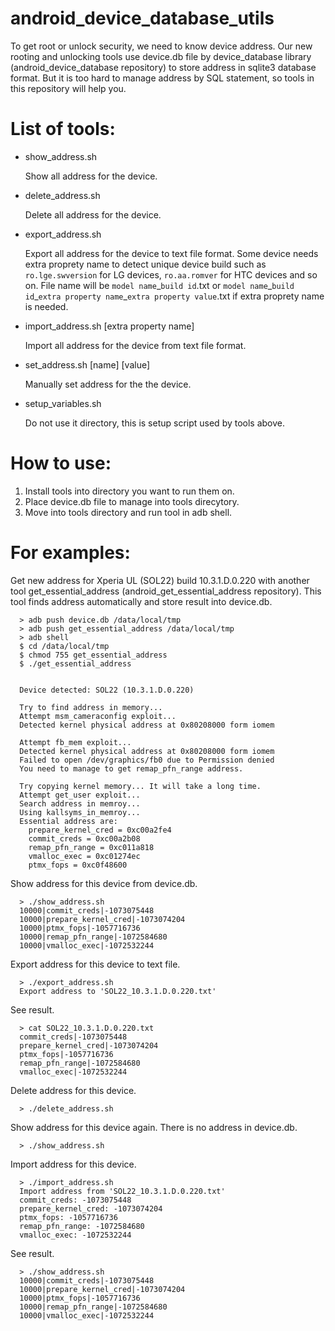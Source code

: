 android\_device\_database\_utils
=================

To get root or unlock security, we need to know device address. Our new rooting and unlocking tools use device.db file by device\_database library (android\_device\_database repository) to store address in sqlite3 database format. But it is too hard to manage address by SQL statement, so tools in this repository will help you.

# List of tools:
- show_address.sh

    Show all address for the device.

- delete_address.sh

    Delete all address for the device.

- export_address.sh

    Export all address for the device to text file format. Some device needs extra proprety name to detect unique device build such as `ro.lge.swversion` for LG devices, `ro.aa.romver` for HTC devices and so on.  File name will be `model name`\_`build id`.txt or `model name`\_`build id`\_`extra property name`\_`extra property value`.txt if extra proprety name is needed.

- import_address.sh [extra property name]

    Import all address for the device from text file format.

- set_address.sh [name] [value]

    Manually set address for the the device.

- setup_variables.sh

    Do not use it directory, this is setup script used by tools above.

# How to use:
1. Install tools into directory you want to run them on.
2. Place device.db file to manage into tools direcytory.
3. Move into tools directory and run tool in adb shell.

# For examples:

Get new address for Xperia UL (SOL22) build 10.3.1.D.0.220 with another tool get\_essential\_address (android\_get\_essential\_address repository). This tool finds address automatically and store result into device.db.

      > adb push device.db /data/local/tmp
      > adb push get_essential_address /data/local/tmp
      > adb shell
      $ cd /data/local/tmp
      $ chmod 755 get_essential_address
      $ ./get_essential_address


      Device detected: SOL22 (10.3.1.D.0.220)

      Try to find address in memory...
      Attempt msm_cameraconfig exploit...
      Detected kernel physical address at 0x80208000 form iomem

      Attempt fb_mem exploit...
      Detected kernel physical address at 0x80208000 form iomem
      Failed to open /dev/graphics/fb0 due to Permission denied
      You need to manage to get remap_pfn_range address.

      Try copying kernel memory... It will take a long time.
      Attempt get_user exploit...
      Search address in memroy...
      Using kallsyms_in_memroy...
      Essential address are:
        prepare_kernel_cred = 0xc00a2fe4
        commit_creds = 0xc00a2b08
        remap_pfn_range = 0xc011a818
        vmalloc_exec = 0xc01274ec
        ptmx_fops = 0xc0f48600

Show address for this device from device.db.

      > ./show_address.sh
      10000|commit_creds|-1073075448
      10000|prepare_kernel_cred|-1073074204
      10000|ptmx_fops|-1057716736
      10000|remap_pfn_range|-1072584680
      10000|vmalloc_exec|-1072532244

Export address for this device to text file.

      > ./export_address.sh
      Export address to 'SOL22_10.3.1.D.0.220.txt'

See result.

      > cat SOL22_10.3.1.D.0.220.txt
      commit_creds|-1073075448
      prepare_kernel_cred|-1073074204
      ptmx_fops|-1057716736
      remap_pfn_range|-1072584680
      vmalloc_exec|-1072532244

Delete address for this device.

      > ./delete_address.sh

Show address for this device again. There is no address in device.db.

      > ./show_address.sh

Import address for this device.

      > ./import_address.sh
      Import address from 'SOL22_10.3.1.D.0.220.txt'
      commit_creds: -1073075448
      prepare_kernel_cred: -1073074204
      ptmx_fops: -1057716736
      remap_pfn_range: -1072584680
      vmalloc_exec: -1072532244

See result.

      > ./show_address.sh
      10000|commit_creds|-1073075448
      10000|prepare_kernel_cred|-1073074204
      10000|ptmx_fops|-1057716736
      10000|remap_pfn_range|-1072584680
      10000|vmalloc_exec|-1072532244
